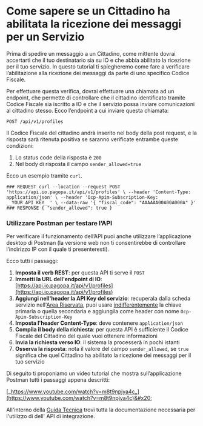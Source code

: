 # Come sapere se un Cittadino ha abilitata la ricezione dei messaggi per un Servizio

Prima di spedire un messaggio a un Cittadino, come mittente dovrai accertarti che il tuo destinatario sia su IO e che abbia abilitato la ricezione per il tuo servizio. In questo tutorial ti spiegheremo come fare a verificare l’abilitazione alla ricezione dei messaggi da parte di uno specifico Codice Fiscale.

Per effettuare questa verifica, dovrai effettuare una chiamata ad un endpoint, che permette di controllare che il cittadino identificato tramite Codice Fiscale sia iscritto a IO e che il servizio possa inviare comunicazioni al cittadino stesso. Ecco l’endpoint a cui inviare questa chiamata:

`POST /api/v1/profiles`

Il Codice Fiscale del cittadino andrà inserito nel body della post request, e la risposta sarà ritenuta positiva se saranno verificate entrambe queste condizioni:

1. Lo status code della risposta è `200`
2. Nel body di risposta il campo `sender_allowed=true`

Ecco un esempio tramite `curl`.

`### REQUEST curl --location --request POST 'https://api.io.pagopa.it/api/v1/profiles' \ --header 'Content-Type: application/json' \ --header 'Ocp-Apim-Subscription-Key: __YOUR_API_KEY__' \ --data-raw '{ "fiscal_code": "AAAAAA00A00A000A" }' ### RESPONSE { "sender_allowed": true }`

&#x20;

### Utilizzare Postman per testare l’API <a href="#utilizzare-postman-per-testare-lapi" id="utilizzare-postman-per-testare-lapi"></a>

Per verificare il funzionamento dell’API puoi anche utilizzare l’applicazione desktop di Postman (la versione web non ti consentirebbe di controllare l’indirizzo IP con il quale ti presenteresti).

Ecco tutti i passaggi:

1. **Imposta il verb REST**: per questa API ti serve il `POST`
2. **Immetti la URL dell'endpoint di IO**: [https://api.io.pagopa.it/api/v1/profiles](https://api.io.pagopa.it/api/v1/profiles)
3. **Aggiungi nell'header la API Key del servizio**: recuperala dalla scheda servizio nell'[Area Riservata](https://selfcare.pagopa.it/), puoi usare [indifferentemente](https://docs.pagopa.it/kb-enti-servizi/domande-frequenti/domande-e-risposte-sui-servizi-io#perche-ci-sono-due-api-key-per-servizio) la chiave primaria o quella secondaria e aggiungila come header con nome `Ocp-Apim-Subscription-Key`
4. **Imposta l'header Content-Type**: deve contenere `application/json`
5. **Compila il body della richiesta**: per questa API è sufficiente il Codice Fiscale del Cittadino del quale vuoi ottenere informazioni
6. **Invia la richiesta verso IO**: il sistema la processerà in pochi istanti
7. **Osserva la risposta**: nota il valore del campo `sender_allowed`, se `true` significa che quel Cittadino ha abilitato la ricezione dei messaggi per il tuo servizio

Di seguito ti proponiamo un video tutorial che mostra sull’applicazione Postman tutti i passaggi appena descritti:

[_https://www.youtube.com/watch?v=m8t9npjya4c_](https://www.youtube.com/watch?v=m8t9npjya4c)&#x20;

All'interno della [Guida Tecnica](https://docs.pagopa.it/io-guida-tecnica/api/api-messaggi/get-a-user-profile-using-post) trovi tutta la documentazione necessaria per l'utilizzo di dell' API di integrazione.
